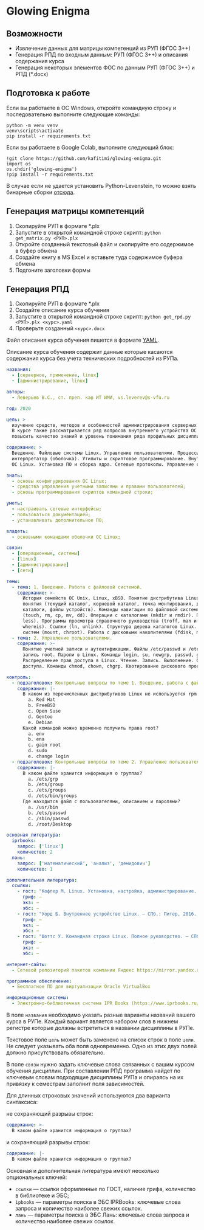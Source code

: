 # Glowing Enigma

## Возможности

* Извлечение данных для матрицы компетенций из РУП (ФГОС 3++)
* Генерация РПД по входным данным: РУП (ФГОС 3++) и описания содержания курса
* Генерация некоторых элементов ФОС по данным РУП (ФГОС 3++) и РПД (*.docx) 

## Подготовка к работе

Если вы работаете в ОС Windows, откройте командную строку и последовательно выполните следующие команды:

```batch
python -m venv venv
venv\scripts\activate
pip install -r requirements.txt
```

Если вы работаете в Google Colab, выполните следующий блок:

```
!git clone https://github.com/kafitimi/glowing-enigma.git
import os
os.chdir('glowing-enigma')
!pip install -r requirements.txt
```

В случае если не удается установить Python-Levenstein, то можно взять бинарные сборки [отсюда](https://www.lfd.uci.edu/~gohlke/pythonlibs/#python-levenshtein).

## Генерация матрицы компетенций

1. Скопируйте РУП в формате *.plx
2. Запустите в открытой командной строке скрипт: `python get_matrix.py <РУП>.plx`
3. Откройте созданный текстовый файл и скопируйте его содержимое в буфер обмена
4. Создайте книгу в MS Excel и вставьте туда содержимое буфера обмена
5. Подгоните заголовки формы

## Генерация РПД

1. Скопируйте РУП в формате *.plx
2. Создайте описание курса обучения
3. Запустите в открытой командной строке скрипт: `python get_rpd.py <РУП>.plx <курс>.yaml`
4. Проверьте созданный `<курс>.docx`

Файл описания курса обучения пишется в формате [YAML](https://ru.wikipedia.org/wiki/YAML).

Описание курса обучения содержит данные которые касаются содержания курса без учета 
технических подробностей из РУПа.

```yaml
названия:
  - [серверное, применение, linux]
  - [администрирование, linux]

авторы:
  - Леверьев В.С., ст. преп. каф ИТ ИМИ, vs.leverev@s-vfu.ru

год: 2020

цель: >
  изучение средств, методов и особенностей администрирования серверных установок ОС Linux.
  В курсе также рассматривается ряд вопросов внутреннего устройства ОС Linux, позволяющих
  повысить качество знаний и уровень понимания ряда профильных дисциплин.

содержание: >
  Введение. Файловые системы Linux. Управление пользователями. Процессы. Командный
  интерпретатор (оболочка). Утилиты и скриптовое программирование. Внутреннее устройство
  ОС Linux. Установка ПО и сборка ядра. Сетевые протоколы. Управление сетью. Серверы.

знать:
  - основы конфигурирования ОС Linux;
  - средства управления учетными записями и правами пользователей;
  - основы программирования скриптов командной строки;

уметь:
  - настраивать сетевые интерфейсы;
  - пользоваться документацией;
  - устанавливать дополнительное ПО;

владеть:
  - основными командами оболочки ОС Linux;

связи:
  - [операционные, системы]
  - [linux]
  - [администрирование]
  - [сети]

темы:
  - тема: 1. Введение. Работа с файловой системой.
    содержание: >-
      История семейств ОС Unix, Linux, xBSD. Понятие дистрибутива Linux. Обзор популярных дистрибутивов Linux. Основные
      понятия (текущий каталог, корневой каталог, точка монтирования, домашний каталог). Типы файлов (обычные файлы,
      каталоги, файлы устройств). Команды навигации по файловой системе (cd, pushd, popd, pwd). Операции с файлами
      (touch, rm, cp, mv, dd). Операции с каталогами (mkdir и rmdir). Просмотр файлов (cat, dog, head, tail, more, 
      less). Программы просмотра справочного руководства (troff, man и info). Поиск файлов (find, locate, whatis, 
      whereis). Ссылки (ln, unlink). Структура дерева каталогов Linux. Типы файловых систем и монтирование файловых 
      систем (mount, chroot). Работа с дисковыми накопителями (fdisk, mkfs, fsck, badblocks).
  - тема: 2. Управление пользователями. 
    содержание: >-
      Понятие учетной записи и аутентификации. Файлы /etc/passwd и /etc/group, /etc/shadow и /etc/gshadow. Учетная 
      запись root. Пароли в Linux. Команды login, su, newgrp, passwd, gpasswd, chage, useradd, userdel, usermod. 
      Распределение прав доступа в Linux. Чтение. Запись. Выполнение. Особенности прав у каталогов. Назначение прав 
      доступа. Команды chmod, chown, chgrp. Квотирование дискового пространства (du, df, edquota, quota).

контроль:
  - подзаголовок: Контрольные вопросы по теме 1. Введение, работа с файловой системой 
    содержание: |-
      В каком из перечисленных дистрибутивов Linux не используется rpm или deb пакетный менеджер?
        a. Red Hat
        b. FreeBSD
        c. Open Suse
        d. Gentoo
        e. Debian
      Какой командой можно временно получить права root?
        a. env
        b. ena
        c. gain root
        d. sudo
        e. change login
  - подзаголовок: Контрольные вопросы по теме 2. Управление пользователями
    содержание: |-
      В каком файле хранится информация о группах?
        a. /ets/grp
        b. /ets/group
        c. /ets/groups
        d. /ets/bin/groups
      Где находится файл с пользователями, описанием и паролями?
        a. /usr/bin
        b. /ets/passwd
        c. /sbin/passwd
        d. /root/Desktop

основная литература:
  iprbooks:
    запрос: ['linux']
    количество: 2 
  лань:
    запрос: ['математический', 'анализ', 'демидович']
    количество: 1 

дополнительная литература:
  ссылки:
    - гост: "Кофлер М. Linux. Установка, настройка, администрирование. — СПб.: Питер, 2014. — 768 с."
      гриф: —
      экз: —
      эбс: —  
    - гост: "Уорд Б. Внутреннее устройство Linux. — СПб.: Питер, 2016. — 384 с."
      гриф: —
      экз: —
      эбс: —  
    - гост: "Шоттс У. Командная строка Linux. Полное руководство. — СПб. — Питер, 2017. — 480 с."
      гриф: —
      экз: —
      эбс: —  

интернет-сайты:
  - Сетевой репозиторий пакетов компании Яндекс https://mirror.yandex.ru/ 

программное обеспечение:
  - Бесплатное ПО для виртуализации Oracle VirtualBox

информационные системы:
  - Электронно-библиотечная система IPR Books (https://www.iprbooks.ru/)
```

В поле `названия` необходимо указать разные варианты названий вашего курса в РУПе. 
Каждый вариант является набором слов в нижнем регистре которые должны встретиться в названии дисциплины в РУПе.

Текстовое поле `цель` может быть заменено на список строк в поле `цели`. Не следует
указывать оба поля одновременно. Одно из этих двух полей должно
присутствовать обязательно.

В поле `связи` нужно задать ключевые слова связанных с вашим курсом обучения дисциплин.
При составлении РПД программа найдет по ключевым словам подходящие дисциплины РУПа и опираясь
на их привязку к семестрам заполнит поля зависимостей.

Для длинных строковых значений используются два варианта синтаксиса:

не сохраняющий разрывы строк: 
```yaml
содержание: >-
  В каком файле хранится информация о группах?
```
и сохраняющий разрывы строк:
```yaml
содержание: |-
  В каком файле хранится информация о группах?
```

Основная и дополнительная литература имеют несколько опциональных ключей:
- `ссылки` — ссылки оформленные по ГОСТ, наличие грифа, количество в библиотеке и ЭБС;
- `ipbooks` — параметры поиска в ЭБС IPRBooks: ключевые слова запроса и количество наиболее свежих ссылок.
- `лань` — параметры поиска в ЭБС Лань: ключевые слова запроса и количество наиболее свежих ссылок.
